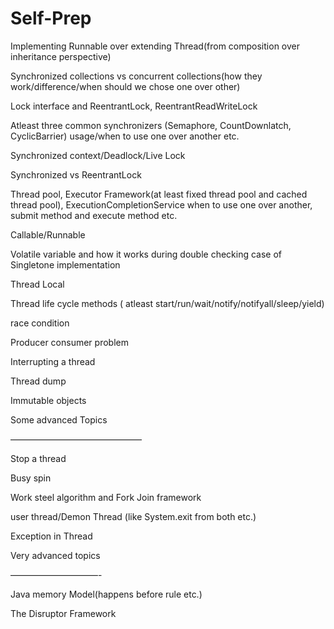 # Self-Prep


Implementing Runnable over extending Thread(from composition over inheritance perspective)

Synchronized collections vs concurrent collections(how they work/difference/when should we chose one over other)

Lock interface and ReentrantLock, ReentrantReadWriteLock

Atleast three common synchronizers (Semaphore, CountDownlatch, CyclicBarrier) usage/when to use one over another etc.

Synchronized context/Deadlock/Live Lock

Synchronized vs ReentrantLock

Thread pool, Executor Framework(at least fixed thread pool and cached thread pool), ExecutionCompletionService when to use one over another, submit method and execute method etc.

Callable/Runnable

Volatile variable and how it works during double checking case of Singletone implementation

Thread Local

Thread life cycle methods ( atleast start/run/wait/notify/notifyall/sleep/yield)

race condition

Producer consumer problem

Interrupting a thread

Thread dump

Immutable objects

Some advanced Topics

———————————————

Stop a thread

Busy spin

Work steel algorithm and Fork Join framework

user thread/Demon Thread (like System.exit from both etc.)

Exception in Thread

Very advanced topics

——————————-

Java memory Model(happens before rule etc.)

The Disruptor Framework
